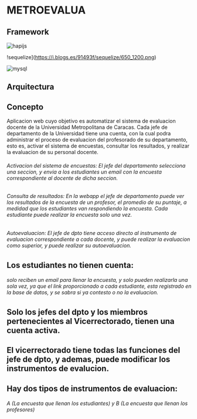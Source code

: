 # METROEVALUA

## Framework
![hapijs](https://camo.githubusercontent.com/16f4a37b7e2086b6e44dcb0cdfaf9e41f5738278/68747470733a2f2f7261772e6769746875622e636f6d2f686170696a732f686170692f6d61737465722f696d616765732f686170692e706e67)

!sequelize](https://i.blogs.es/91493f/sequelize/650_1200.png)

![mysql](https://upload.wikimedia.org/wikipedia/en/thumb/6/62/MySQL.svg/1200px-MySQL.svg.png)


## Arquitectura






## Concepto

Aplicacion web cuyo objetivo es automatizar el sistema de evaluacion docente de la Universidad Metropolitana de Caracas. 
Cada jefe de departamento de la Universidad tiene una cuenta, con la cual podra administrar el proceso de evaluacion del profesorado de su departamento, esto es, activar el sistema de encuestas, consultar los resultados, y realizar la evaluacion de su personal docente.


###### Activacion del sistema de encuestas: El jefe del departamento selecciona una seccion, y envia a los estudiantes un email con la encuesta correspondiente al docente de dicha seccion.

###### Consulta de resultados: En la webapp el jefe de departamento puede ver los resultados de la encuesta de un profesor, el promedio de su puntaje, a medidad que los estudiantes van respondiendo la encuesta. Cada estudiante puede realizar la encuesta solo una vez.

###### Autoevaluacion: El jefe de dpto tiene acceso directo al instrumento de evaluacion correspondiente a cada docente, y puede realizar la evaluacion como superior, y puede realizar su autoevaluacion.

## Los estudiantes no tienen cuenta:
###### solo reciben un email para llenar la encuesta, y solo pueden realizarla una sola vez, ya que el link proporcionado a cada estudiante, esta registrado en la base de datos, y se sabra si ya contesto o no la evaluacion.

## Solo los jefes del dpto y los miembros pertenecientes al Vicerrectorado, tienen una cuenta activa.

## El vicerrectorado tiene todas las funciones del jefe de dpto, y ademas, puede modificar los instrumentos de evalucion.

## Hay dos tipos de instrumentos de evaluacion:

###### A (La encuesta que llenan los estudiantes) y B (La encuesta que llenan los profesores) 


